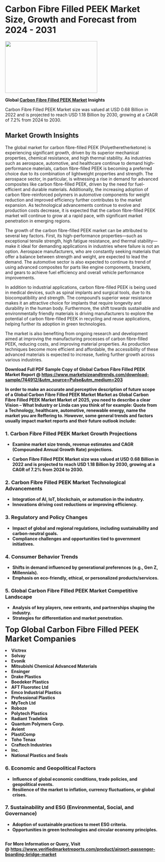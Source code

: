 <H1>Carbon Fibre Filled PEEK Market Size, Growth and Forecast from 2024 - 2031</H1><img class="aligncenter size-medium wp-image-584254" src="https://thirdeyenews.in/wp-content/uploads/2024/09/Global-Market-Research-300x168.jpeg" alt="" width="300" height="168" /><p><strong>Global&nbsp;<a href="https://www.marketsizeandtrends.com/download-sample/744912/&amp;utm_source=Pulse&amp;utm_medium=203">Carbon Fibre Filled PEEK Market</a> Insights</strong></p><p>Carbon Fibre Filled PEEK Market size was valued at USD 0.68 Billion in 2022 and is projected to reach USD 1.18 Billion by 2030, growing at a CAGR of 7.2% from 2024 to 2030.</p><p><h2>Market Growth Insights</h2> <p>The global market for carbon fibre-filled PEEK (Polyetheretherketone) is experiencing significant growth, driven by its superior mechanical properties, chemical resistance, and high thermal stability. As industries such as aerospace, automotive, and healthcare continue to demand high-performance materials, carbon fibre-filled PEEK is becoming a preferred choice due to its combination of lightweight properties and strength. The aerospace sector, in particular, is witnessing a rise in demand for advanced composites like carbon fibre-filled PEEK, driven by the need for fuel-efficient and durable materials. Additionally, the increasing adoption of carbon fibre-reinforced polymers in automotive components for weight reduction and improved efficiency further contributes to the market expansion. As technological advancements continue to evolve and production costs decrease, it is expected that the carbon fibre-filled PEEK market will continue to grow at a rapid pace, with significant market penetration in emerging regions.</p> <p><strong></strong></p> <p>The growth of the carbon fibre-filled PEEK market can be attributed to several key factors. First, its high-performance properties—such as exceptional tensile strength, high fatigue resistance, and thermal stability—make it ideal for demanding applications in industries where failure is not an option. Aerospace manufacturers, who are constantly seeking materials that offer a balance between strength and weight, are expected to lead the demand. The automotive sector is also expected to continue its trend of using advanced composites for parts like engine components, brackets, and gears to achieve fuel efficiency and overall vehicle performance improvements.</p> <p>In addition to industrial applications, carbon fibre-filled PEEK is being used in medical devices, such as spinal implants and surgical tools, due to its biocompatibility and strength. The compound’s superior wear resistance makes it an attractive choice for implants that require longevity and durability in the human body. Furthermore, the shift towards sustainable and environmentally friendly materials is driving manufacturers to explore the potential of carbon fibre-filled PEEK in recycling and reuse applications, helping further its adoption in green technologies.</p> <p>The market is also benefiting from ongoing research and development aimed at improving the manufacturing processes of carbon fibre-filled PEEK, reducing costs, and improving material properties. As production techniques become more efficient and affordable, the accessibility of these advanced materials is expected to increase, fueling further growth across various industries.</p> <p><strong></p><p><span class=""><strong>Download Full PDF Sample Copy of Global Carbon Fibre Filled PEEK Market Report</strong> @ <a href="https://www.marketsizeandtrends.com/download-sample/744912/&amp;utm_source=Pulse&amp;utm_medium=203" target="_blank">https://www.marketsizeandtrends.com/download-sample/744912/&amp;utm_source=Pulse&amp;utm_medium=203</a></span></p><p>In order to make an accurate and perceptive description of future scope of a Global&nbsp;Carbon Fibre Filled PEEK Market Market as Global&nbsp;Carbon Fibre Filled PEEK Market Market of 2025, you need to describe a clear Vision &ndash; What Industry or Linda can you think of for example: Quote from a Technology, healthcare, automotive, renewable energy, name the market you are Reffering to. However, some general trends and factors usually impact market reports and their future outlook include:</p><h3>1.&nbsp;<strong>Carbon Fibre Filled PEEK Market Growth Projections</strong></h3><ul><li>Examine market size trends, revenue estimates and CAGR (Compounded Annual Growth Rate) projections.</li><li><p>Carbon Fibre Filled PEEK Market size was valued at USD 0.68 Billion in 2022 and is projected to reach USD 1.18 Billion by 2030, growing at a CAGR of 7.2% from 2024 to 2030.</p></li></ul><h3>2.&nbsp;<strong>Carbon Fibre Filled PEEK Market Technological Advancements</strong></h3><ul><li>Integration of AI, IoT, blockchain, or automation in the industry.</li><li>Innovations driving cost reductions or improving efficiency.</li></ul><h3>3.&nbsp;<strong>Regulatory and Policy Changes</strong></h3><ul><li>Impact of global and regional regulations, including sustainability and carbon-neutral goals.</li><li>Compliance challenges and opportunities tied to government initiatives.</li></ul><h3>4.&nbsp;<strong>Consumer Behavior Trends</strong></h3><ul><li>Shifts in demand influenced by generational preferences (e.g., Gen Z, Millennials).</li><li>Emphasis on eco-friendly, ethical, or personalized products/services.</li></ul><h3>5.&nbsp;<strong>Global Carbon Fibre Filled PEEK Market Competitive Landscape</strong></h3><ul><li>Analysis of key players, new entrants, and partnerships shaping the industry.</li><li>Strategies for differentiation and market penetration.</li></ul><p data-pm-slice="1 1 []"><span style="color: inherit; font-family: inherit; font-size: 25px;">Top Global Carbon Fibre Filled PEEK Market Companies</span></p><div class="" data-test-id=""><p><li>Victrex</li><li> Solvay</li><li> Evonik</li><li> Mitsubishi Chemical Advanced Materials</li><li> Ensinger</li><li> Drake Plastics</li><li> Boedeker Plastics</li><li> AFT Fluorotec Ltd</li><li> Emco Industrial Plastics</li><li> Professional Plastics</li><li> MyTech Ltd</li><li> Roboze</li><li> Polytech Plastics</li><li> Radiant Tradelink</li><li> Quantum Polymers Corp.</li><li> Avient</li><li> PlastiComp</li><li> Toho Tenax</li><li> Craftech Industries</li><li> Inc.</li><li> National Plastics and Seals</li></p></div><h3>6.&nbsp;<strong>Economic and Geopolitical Factors</strong></h3><ul><li>Influence of global economic conditions, trade policies, and geopolitical events.</li><li>Resilience of the market to inflation, currency fluctuations, or global crises.</li></ul><h3>7.&nbsp;<strong>Sustainability and ESG (Environmental, Social, and Governance)</strong></h3><ul><li>Adoption of sustainable practices to meet ESG criteria.</li><li>Opportunities in green technologies and circular economy principles.</li></ul><h2><strong style="font-size: 14px;">For More Information or Query, Visit @&nbsp;</strong><a style="background-color: #ffffff; font-size: 14px;" href="https://www.marketsizeandtrends.com/report/carbon-fibre-filled-peek-market/" target="_blank">https://www.verifiedmarketreports.com/product/airport-passenger-boarding-bridge-market</a></h2>
